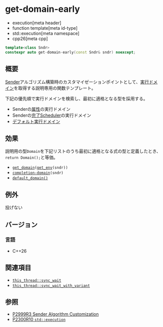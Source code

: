 # get-domain-early
* execution[meta header]
* function template[meta id-type]
* std::execution[meta namespace]
* cpp26[meta cpp]

```cpp
template<class Sndr>
constexpr auto get-domain-early(const Sndr& sndr) noexcept;
```

## 概要
[Sender](sender.md)アルゴリズム構築時のカスタマイゼーションポイントとして、[実行ドメイン](default_domain.md)を取得する説明専用の関数テンプレート。

下記の優先順で実行ドメインを検索し、最初に適格となる型を採用する。

- Senderの[属性](../queryable.md)の実行ドメイン
- Senderの[完了Scheduler](get_completion_scheduler.md)の実行ドメイン
- [デフォルト実行ドメイン](default_domain.md)


## 効果
説明用の型`Domain`を下記リストのうち最初に適格となる式の型と定義したとき、`return Domain();`と等価。

- [`get_domain`](get_domain.md)`(`[`get_env`](get_env.md)`(sndr))`
- [`completion-domain`](completion-domain.md)`(sndr)`
- [`default_domain()`](default_domain.md)


## 例外
投げない


## バージョン
### 言語
- C++26


## 関連項目
- [`this_thread::sync_wait`](../this_thread/sync_wait.md)
- [`this_thread::sync_wait_with_variant`](../this_thread/sync_wait_with_variant.md)


## 参照
- [P2999R3 Sender Algorithm Customization](https://www.open-std.org/jtc1/sc22/wg21/docs/papers/2023/p2999r3.html)
- [P2300R10 `std::execution`](https://www.open-std.org/jtc1/sc22/wg21/docs/papers/2024/p2300r10.html)

